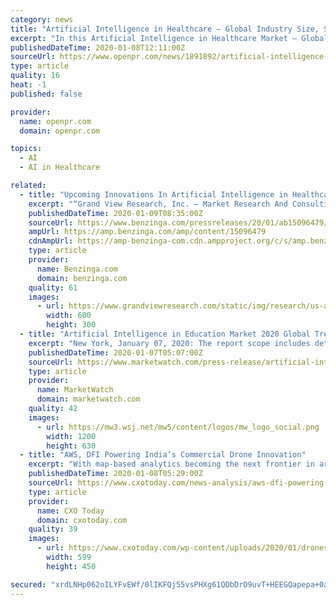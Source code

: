 ```yaml
---
category: news
title: "Artificial Intelligence in Healthcare – Global Industry Size, Share, Opportunity, Trends & Forecast to 2030"
excerpt: "In this Artificial Intelligence in Healthcare Market – Global Industry Analysis & Forecast to 2030 research report, the central factors driving the advancement of this industry were recorded and the business accessories and end overseers were indulgent."
publishedDateTime: 2020-01-08T12:11:00Z
sourceUrl: https://www.openpr.com/news/1891892/artificial-intelligence-in-healthcare-global-industry
type: article
quality: 16
heat: -1
published: false

provider:
  name: openpr.com
  domain: openpr.com

topics:
  - AI
  - AI in Healthcare

related:
  - title: "Upcoming Innovations In Artificial Intelligence in Healthcare Thriving Medical Attention by 2025"
    excerpt: "“Grand View Research, Inc. – Market Research And Consulting.” Artificial Intelligence in Healthcare Market Size, Share, & Trends Analysis By Component"
    publishedDateTime: 2020-01-09T08:35:00Z
    sourceUrl: https://www.benzinga.com/pressreleases/20/01/ab15096479/upcoming-innovations-in-artificial-intelligence-in-healthcare-thriving-medical-attention-by-2025
    ampUrl: https://amp.benzinga.com/amp/content/15096479
    cdnAmpUrl: https://amp-benzinga-com.cdn.ampproject.org/c/s/amp.benzinga.com/amp/content/15096479
    type: article
    provider:
      name: Benzinga.com
      domain: benzinga.com
    quality: 61
    images:
      - url: https://www.grandviewresearch.com/static/img/research/us-artificial-intelligence-in-healthcare-market.png
        width: 600
        height: 300
  - title: "Artificial Intelligence in Education Market 2020 Global Trends, Statistics, Size, Share, Regional Analysis By 2025-MRE Report"
    excerpt: "New York, January 07, 2020: The report scope includes detailed competitive outlook covering market shares and profiles key participants in the global Artificial Intelligence in Education market share."
    publishedDateTime: 2020-01-07T05:07:00Z
    sourceUrl: https://www.marketwatch.com/press-release/artificial-intelligence-in-education-market-2020-global-trends-statistics-size-share-regional-analysis-by-2025-mre-report-2020-01-07
    type: article
    provider:
      name: MarketWatch
      domain: marketwatch.com
    quality: 42
    images:
      - url: https://mw3.wsj.net/mw5/content/logos/mw_logo_social.png
        width: 1200
        height: 630
  - title: "AWS, DFI Powering India’s Commercial Drone Innovation"
    excerpt: "With map-based analytics becoming the next frontier in artificial intelligence (AI) and machine learning (ML) based decision-making, reliable data warehousing capabilities for on-demand access to decision-making data is pivotal. DFI and its partners will leverage AWS’s compute instances, storage services, and database services including ..."
    publishedDateTime: 2020-01-08T05:29:00Z
    sourceUrl: https://www.cxotoday.com/news-analysis/aws-dfi-powering-indias-commercial-drone-innovation/
    type: article
    provider:
      name: CXO Today
      domain: cxotoday.com
    quality: 39
    images:
      - url: https://www.cxotoday.com/wp-content/uploads/2020/01/drones-pic.jpg
        width: 599
        height: 450

secured: "xrdLNHp062oILYFvEWf/0lIKFQj55vsPHXg61QDbDrO9uvT+HEEGQapepa+0arMwj/xfqTZO/tkCacUTtuOj7ib/AQyVJ2cgkKIX5Hk7KmFen7jfAGZag5p79P3zrmxLheGORxZqOC5o7pYpaoXoJbYOvpmN1Xm8+ZuOvHAZ0wLulfCsQ0VNxdyuhgiSMlJ5MYFweJ8lJPrlTOKmL4HT0EbMuH5frmyfr9K8QisoafjpZDBFCzUF598GF01H6OFJDViWhmX1mSNcFvDAzWcBxXPel0MBoCJk77bCnLlD3CM=;pkoWiCLupJMoipralfseSA=="
---
```


